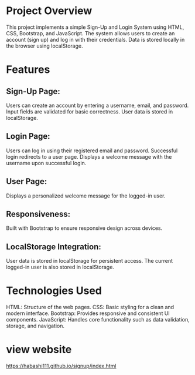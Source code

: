 # Project Overview
This project implements a simple Sign-Up and Login System using HTML, CSS, Bootstrap, and JavaScript. The system allows users to create an account (sign up) and log in with their credentials. Data is stored locally in the browser using localStorage.

# Features
## Sign-Up Page:

Users can create an account by entering a username, email, and password.
Input fields are validated for basic correctness.
User data is stored in localStorage.
## Login Page:

Users can log in using their registered email and password.
Successful login redirects to a user page.
Displays a welcome message with the username upon successful login.
## User Page:

Displays a personalized welcome message for the logged-in user.
## Responsiveness:

Built with Bootstrap to ensure responsive design across devices.
## LocalStorage Integration:

User data is stored in localStorage for persistent access.
The current logged-in user is also stored in localStorage.
# Technologies Used
HTML: Structure of the web pages.
CSS: Basic styling for a clean and modern interface.
Bootstrap: Provides responsive and consistent UI components.
JavaScript: Handles core functionality such as data validation, storage, and navigation.
# view website
https://habashi111.github.io/signup/index.html

